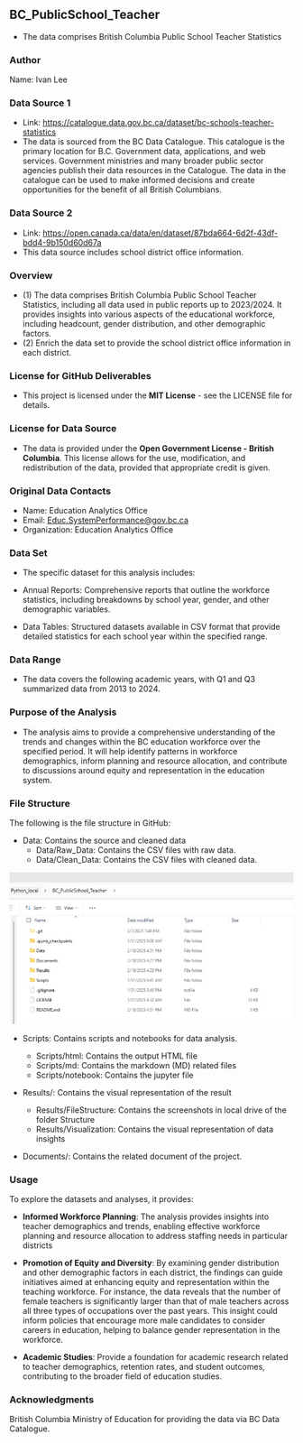 ## BC_PublicSchool_Teacher

* The data comprises British Columbia Public School Teacher Statistics

### Author
Name: Ivan Lee

### Data Source 1
* Link: https://catalogue.data.gov.bc.ca/dataset/bc-schools-teacher-statistics
* The data is sourced from the BC Data Catalogue. This catalogue is the primary location for B.C. Government data, applications, and web services. Government ministries and many broader public sector agencies publish their data resources in the Catalogue. The data in the catalogue can be used to make informed decisions and create opportunities for the benefit of all British Columbians.

### Data Source 2
* Link: https://open.canada.ca/data/en/dataset/87bda664-6d2f-43df-bdd4-9b150d60d67a
* This data source includes school district office information. 
 
### Overview
* (1) The data comprises British Columbia Public School Teacher Statistics, including all data used in public reports up to 2023/2024. It provides insights into various aspects of the educational workforce, including headcount, gender distribution, and other demographic factors.
* (2) Enrich the data set to provide the school district office information in each district. 

### License for GitHub Deliverables
* This project is licensed under the **MIT License** - see the LICENSE file for details.

### License for Data Source
* The data is provided under the **Open Government License - British Columbia**. This license allows for the use, modification, and redistribution of the data, provided that appropriate credit is given.

### Original Data Contacts
* Name: Education Analytics Office
* Email: Educ.SystemPerformance@gov.bc.ca
* Organization: Education Analytics Office

### Data Set
* The specific dataset for this analysis includes:

* Annual Reports: Comprehensive reports that outline the workforce statistics, including breakdowns by school year, gender, and other demographic variables.
* Data Tables: Structured datasets available in CSV format that provide detailed statistics for each school year within the specified range.

### Data Range
* The data covers the following academic years, with Q1 and Q3 summarized data from 2013 to 2024.

### Purpose of the Analysis
* The analysis aims to provide a comprehensive understanding of the trends and changes within the BC education workforce over the specified period. It will help identify patterns in workforce demographics, inform planning and resource allocation, and contribute to discussions around equity and representation in the education system.

### File Structure
The following is the file structure in GitHub:

* Data: Contains the source and cleaned data
	* Data/Raw_Data: Contains the CSV files with raw data.
	* Data/Clean_Data: Contains the CSV files with cleaned data.

![File Structure](/Results/FileStructure/FileOverview_1.jpg)


* Scripts: Contains scripts and notebooks for data analysis. 
	* Scripts/html: Contains the output HTML file
	* Scripts/md: Contains the markdown (MD) related files
	* Scripts/notebook: Contains the jupyter file

* Results/: Contains the visual representation of the result
	* Results/FileStructure: Contains the screenshots in local drive of the folder Structure
	* Results/Visualization: Contains the visual representation of data insights
	
* Documents/: Contains the related document of the project. 




### Usage
To explore the datasets and analyses, it provides: 

* __Informed Workforce Planning__: The analysis provides insights into teacher demographics and trends, enabling effective workforce planning and resource allocation to address staffing needs in particular districts 

* __Promotion of Equity and Diversity__: By examining gender distribution and other demographic factors in each district, the findings can guide initiatives aimed at enhancing equity and representation within the teaching workforce. For instance, the data reveals that the number of female teachers is significantly larger than that of male teachers across all three types of occupations over the past years. This insight could inform policies that encourage more male candidates to consider careers in education, helping to balance gender representation in the workforce.

* __Academic Studies__: Provide a foundation for academic research related to teacher demographics, retention rates, and student outcomes, contributing to the broader field of education studies.



### Acknowledgments
British Columbia Ministry of Education for providing the data via BC Data Catalogue.



